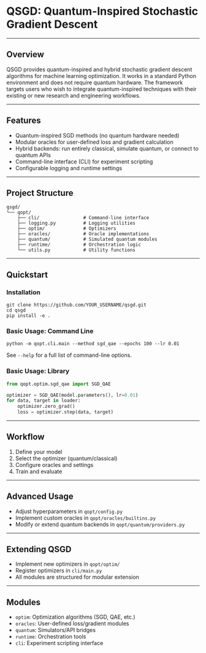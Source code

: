 # QSGD: Quantum-Inspired Stochastic Gradient Descent


---

## Overview

QSGD provides quantum-inspired and hybrid stochastic gradient descent algorithms for machine learning optimization. It works in a standard Python environment and does not require quantum hardware. The framework targets users who wish to integrate quantum-inspired techniques with their existing or new research and engineering workflows.

---

## Features

- Quantum-inspired SGD methods (no quantum hardware needed)
- Modular oracles for user-defined loss and gradient calculation
- Hybrid backends: run entirely classical, simulate quantum, or connect to quantum APIs
- Command-line interface (CLI) for experiment scripting
- Configurable logging and runtime settings

---

## Project Structure

```
qsgd/
└── qopt/
    ├── cli/                # Command-line interface
    ├── logging.py          # Logging utilities
    ├── optim/              # Optimizers
    ├── oracles/            # Oracle implementations
    ├── quantum/            # Simulated quantum modules
    ├── runtime/            # Orchestration logic
    └── utils.py            # Utility functions
```

---

## Quickstart

### Installation

```shell
git clone https://github.com/YOUR_USERNAME/qsgd.git
cd qsgd
pip install -e .
```

### Basic Usage: Command Line

```shell
python -m qopt.cli.main --method sgd_qae --epochs 100 --lr 0.01
```

See `--help` for a full list of command-line options.

### Basic Usage: Library

```python
from qopt.optim.sgd_qae import SGD_QAE

optimizer = SGD_QAE(model.parameters(), lr=0.01)
for data, target in loader:
    optimizer.zero_grad()
    loss = optimizer.step(data, target)
```

---

## Workflow

1. Define your model
2. Select the optimizer (quantum/classical)
3. Configure oracles and settings
4. Train and evaluate

---

## Advanced Usage

- Adjust hyperparameters in `qopt/config.py`
- Implement custom oracles in `qopt/oracles/builtins.py`
- Modify or extend quantum backends in `qopt/quantum/providers.py`

---

## Extending QSGD

- Implement new optimizers in `qopt/optim/`
- Register optimizers in `cli/main.py`
- All modules are structured for modular extension



---

## Modules

- `optim`: Optimization algorithms (SGD, QAE, etc.)
- `oracles`: User-defined loss/gradient modules
- `quantum`: Simulators/API bridges
- `runtime`: Orchestration tools
- `cli`: Experiment scripting interface